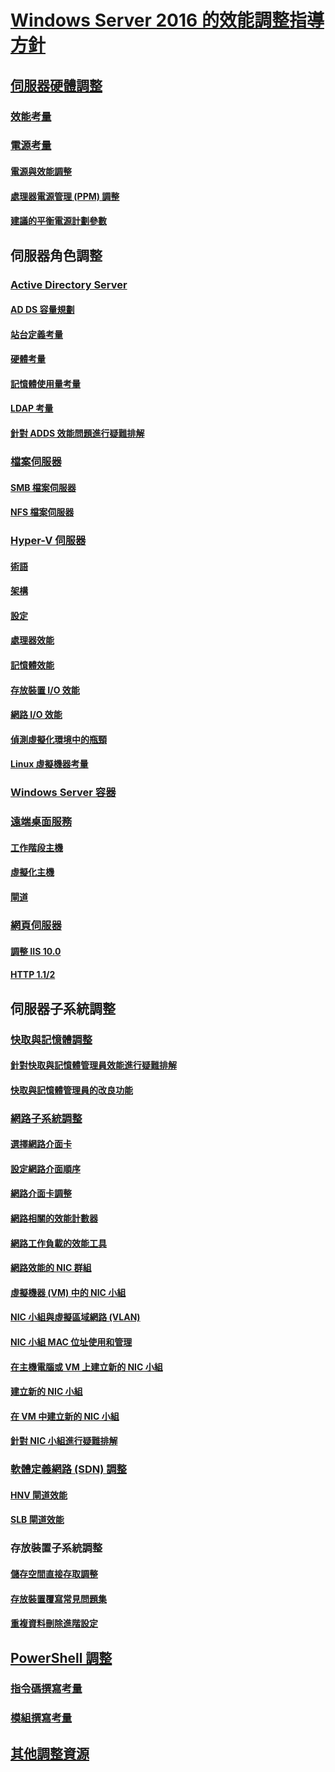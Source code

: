 # [Windows Server 2016 的效能調整指導方針](index.md)
## [伺服器硬體調整](hardware/index.md)
### [效能考量](hardware/index.md)
### [電源考量](hardware/power.md)
#### [電源與效能調整](hardware/power/power-performance-tuning.md)
#### [處理器電源管理 (PPM) 調整](hardware/power/processor-power-management-tuning.md)
#### [建議的平衡電源計劃參數](hardware/power/recommended-balanced-plan-parameters.md)
## 伺服器角色調整
### [Active Directory Server](role/active-directory-server/index.md)
#### [AD DS 容量規劃](role/active-directory-server/capacity-planning-for-active-directory-domain-services.md)
#### [站台定義考量](role/active-directory-server/site-definition-considerations.md)
#### [硬體考量](role/active-directory-server/hardware-considerations.md)
#### [記憶體使用量考量](role/active-directory-server/memory-usage-considerations.md)
#### [LDAP 考量](role/active-directory-server/ldap-considerations.md)
#### [針對 ADDS 效能問題進行疑難排解](role/active-directory-server/troubleshoot.md)
### [檔案伺服器](role/file-server/index.md)
#### [SMB 檔案伺服器](role/file-server/smb-file-server.md)
#### [NFS 檔案伺服器](role/file-server/nfs-file-server.md)
### [Hyper-V 伺服器](role/hyper-v-server/index.md)
#### [術語](role/hyper-v-server/terminology.md)
#### [架構](role/hyper-v-server/architecture.md)
#### [設定](role/hyper-v-server/configuration.md)
#### [處理器效能](role/hyper-v-server/processor-performance.md)
#### [記憶體效能](role/hyper-v-server/memory-performance.md)
#### [存放裝置 I/O 效能](role/hyper-v-server/storage-io-performance.md)
#### [網路 I/O 效能](role/hyper-v-server/network-io-performance.md)
#### [偵測虛擬化環境中的瓶頸](role/hyper-v-server/detecting-virtualized-environment-bottlenecks.md)
#### [Linux 虛擬機器考量](role/hyper-v-server/linux-virtual-machine-considerations.md)
### [Windows Server 容器](role/windows-server-container/index.md)
### [遠端桌面服務](role/remote-desktop/session-hosts.md)
#### [工作階段主機](role/remote-desktop/session-hosts.md)
#### [虛擬化主機](role/remote-desktop/virtualization-hosts.md)
#### [閘道](role/remote-desktop/gateways.md)
### [網頁伺服器](role/web-server/index.md)
#### [調整 IIS 10.0](role/web-server/tuning-iis-10.md)
#### [HTTP 1.1/2](role/web-server/http-performance.md)
## 伺服器子系統調整
### [快取與記憶體調整](subsystem/cache-memory-management/index.md)
#### [針對快取與記憶體管理員效能進行疑難排解](subsystem/cache-memory-management/troubleshoot.md)
#### [快取與記憶體管理員的改良功能](subsystem/cache-memory-management/improvements-in-windows-server.md)
### [網路子系統調整](../../networking/technologies/network-subsystem/net-sub-performance-top.md)
#### [選擇網路介面卡](../../networking/technologies/network-subsystem/net-sub-choose-nic.md)
#### [設定網路介面順序](../../networking/technologies/network-subsystem/net-sub-interface-metric.md)
#### [網路介面卡調整](../../networking/technologies/network-subsystem/net-sub-performance-tuning-nics.md)
#### [網路相關的效能計數器](../../networking/technologies/network-subsystem/net-sub-performance-counters.md)
#### [網路工作負載的效能工具](../../networking/technologies/network-subsystem/net-sub-performance-tools.md)
#### [網路效能的 NIC 群組](../../networking/technologies/nic-teaming/NIC-Teaming.md)
#### [虛擬機器 (VM) 中的 NIC 小組](../../networking/technologies/nic-teaming/nic-teaming.md)
#### [NIC 小組與虛擬區域網路 (VLAN)](../../networking/technologies/nic-teaming/nic-teaming.md)
#### [NIC 小組 MAC 位址使用和管理](../../networking/technologies/nic-teaming/NIC-Teaming-MAC-address-Use-and-Management.md)
#### [在主機電腦或 VM 上建立新的 NIC 小組](../../networking/technologies/nic-teaming/create-a-New-NIC-Team-on-a-Host-computer-or-VM.md)
#### [建立新的 NIC 小組](../../networking/technologies/nic-teaming/create-a-new-nic-team-on-a-host-computer-or-vm.md)
#### [在 VM 中建立新的 NIC 小組](../../networking/technologies/nic-teaming/create-a-new-nic-team-on-a-host-computer-or-vm.md)
#### [針對 NIC 小組進行疑難排解](../../networking/technologies/nic-teaming/Troubleshooting-NIC-Teaming.md)
### [軟體定義網路 (SDN) 調整](subsystem/software-defined-networking/index.md)
#### [HNV 閘道效能](subsystem/software-defined-networking/hnv-gateway-performance.md)
#### [SLB 閘道效能](subsystem/software-defined-networking/slb-gateway-performance.md)
### 存放裝置子系統調整
#### [儲存空間直接存取調整](subsystem/storage-spaces-direct/index.md)
#### [存放裝置覆寫常見問題集](../../storage/storage-replica/storage-replica-frequently-asked-questions.md)
#### [重複資料刪除進階設定](../../storage/data-deduplication/advanced-settings.md)
## [PowerShell 調整](powershell/index.md)
### [指令碼撰寫考量](powershell/script-authoring-considerations.md)
### [模組撰寫考量](powershell/module-authoring-considerations.md)
## [其他調整資源](additional-resources.md)
